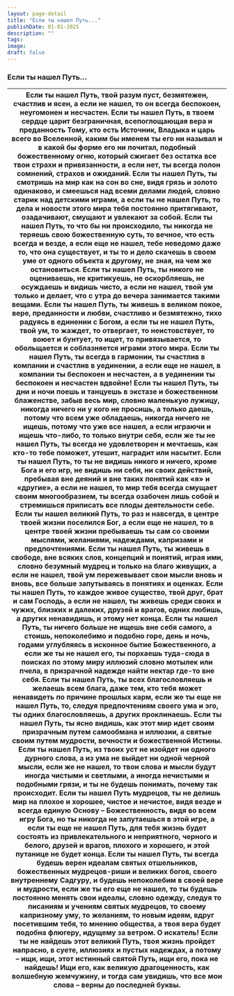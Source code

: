 ```yaml
---
layout: page-detail
title: "Если ты нашел Путь..."
publishDate: 01-01-2025
description: ""
tags:
image:
draft: false
---
```


### Если ты нашел Путь...

| Если ты нашел Путь, твой разум пуст,  безмятежен, счастлив и ясен,  а если не нашел, то он всегда беспокоен,  неугомонен и несчастен. Если ты нашел Путь, в твоем сердце царит безграничная,  всепоглощающая вера и преданность Тому,  кто есть Источник, Владыка и царь всего во Вселенной, каким бы именем ты его ни называл  и в какой бы форме его ни почитал, подобный божественному огню,  который сжигает без остатка все твои страхи и привязанности, а если нет, ты всегда полон сомнений, страхов и ожиданий. Если ты нашел Путь, ты смотришь на мир как на сон во сне,  видя грязь и золото одинаково,  и смеешься над всеми делами людей,  словно старик над детскими играми, а если ты не нашел Путь,  то дела и новости этого мира тебя постоянно притягивают,  озадачивают, смущают и увлекают за собой. Если ты нашел Путь,  то что бы ни происходило,  ты никогда не теряешь свою божественную суть,  то вечное, что есть всегда и везде, а если еще не нашел, тебе неведомо даже то, что она существует,  и ты то и дело скачешь в своем уме от одного объекта к другому,  не зная, на чем же остановиться. Если ты нашел Путь, ты никого не оцениваешь,  не критикуешь, не оскорбляешь, не осуждаешь и видишь чисто, а если не нашел, твой ум только и делает,  что с утра до вечера занимается такими вещами. Если ты нашел Путь, ты живешь в великом покое,  вере, преданности и любви, счастливо и безмятежно,  тихо радуясь в единении с Богом, а если ты не нашел Путь, твой ум, то жаждет,  то отвергает, то неистовствует,  то воюет и бунтует, то ищет, то привязывается, то обольщается и соблазняется играми этого мира. Если ты нашел Путь, ты всегда в гармонии,  ты счастлив в компании и счастлив в уединении, а если еще не нашел, в компании ты беспокоен и несчастен,  а в уединении ты беспокоен и несчастен вдвойне! Если ты нашел Путь, ты дни и ночи  поешь и танцуешь в экстазе и божественном блаженстве,  забыв весь мир, словно маленькую лужицу,  никогда ничего ни у кого не просишь, а только даешь, потому что всем уже обладаешь,  никогда ничего не ищешь, потому что уже все нашел, а если играючи и ищешь что-либо, то только внутри себя,  если же ты не нашел Путь,  ты всегда не удовлетворен и мечтаешь, как кто-то тебе поможет, утешит, наградит или насытит. Если ты нашел Путь, то ты не видишь никого и ничего,  кроме Бога и его игр, не видишь ни себя, ни своих действий,  пребывая вне деяний и вне таких понятий  как «я» и «другие», а если не нашел, то мир тебя всегда смущает своим многообразием,  ты всегда озабочен лишь собой  и стремишься приписать все плоды деятельности себе. Если ты нашел великий Путь,  то раз и навсегда, в центре твоей жизни поселился Бог,  а если еще не нашел, то в центре твоей жизни пребываешь ты сам со своими мыслями, желаниями,  надеждами, капризами и предпочтениями. Если ты нашел Путь, ты живешь в свободе,  вне всяких слов, концепций и понятий,  играя ими, словно безумный мудрец  и только на благо живущих, а если не нашел, твой ум пережевывает свои мысли вновь и вновь,  все больше запутываясь в понятиях и оценках. Если ты нашел Путь, то каждое живое существо,  твой друг, брат и сам Господь, а если не нашел, ты живешь среди своих и чужих,  близких и далеких, друзей и врагов,  одних любишь, а других ненавидишь, и этому нет конца. Если ты нашел Путь, ты ничего больше не ищешь вне себя самого,  а стоишь, непоколебимо и подобно горе, день и ночь,  годами углубляясь в исконное бытие Божественного, а если же ты не нашел его, ты порхаешь туда-сюда в поисках  по этому миру иллюзий словно мотылек или пчела,  в призрачной надежде найти нектар где-то вне себя. Если ты нашел Путь, ты всех благословляешь и желаешь всем блага,  даже тем, кто тебя может ненавидеть по причине прошлых карм, если же ты еще не нашел Путь,  то, следуя предпочтениям своего ума и эго,  ты одних благословляешь, а других проклинаешь. Если ты нашел Путь, ты ясно видишь,  как этот мир идет своим призрачным путем  самообмана и иллюзии, а святые своим путем мудрости, вечности и божественной Истины. Если ты нашел Путь, из твоих уст не изойдет  ни одного дурного слова,  а из ума не выйдет ни одной черной мысли, если же не нашел, то твои слова и мысли  будут иногда чистыми и светлыми,  а иногда нечистыми и подобными грязи, и ты не будешь понимать, почему так происходит. Если ты нашел Путь мудрецов, ты не делишь мир  на плохое и хорошее, чистое и нечистое,  видя везде и всегда единую Основу – Божественность, видя во всем игру Бога,  но ты никогда не запутаешься в этой игре, а если ты еще не нашел Путь,  для тебя жизнь будет состоять из привлекательного  и неприятного, черного и белого, друзей и врагов, плохого и хорошего,  и этой путанице не будет конца. Если ты нашел Путь, ты всегда будешь верен идеалам  святых отшельников, божественных мудрецов-риши  и великих богов,  своего внутреннему Садгуру,  и будешь непоколебим в своей вере и мудрости, если же ты его еще не нашел,  то ты будешь постоянно менять свои идеалы, словно одежду,  следуя то писаниям и учениям святых мудрецов,  то своему капризному уму, то желаниям, то новым идеям, вдруг посетившим тебя, то мнению общества,  а твоя вера будет подобна флюгеру, идущему за ветром. О искатель! Если ты не найдешь этот великий Путь, твоя жизнь пройдет напрасно,  в суете, иллюзиях и пустых надеждах, а потому – ищи, ищи, этот истинный святой Путь,  ищи его, пока не найдешь! Ищи его, как великую драгоценность, как волшебную жемчужину,  и тогда сам увидишь,  что все мои слова – верны до последней буквы. |
| ------------------------------------------------------------------------------------------------------------------------------------------------------------------------------------------------------------------------------------------------------------------------------------------------------------------------------------------------------------------------------------------------------------------------------------------------------------------------------------------------------------------------------------------------------------------------------------------------------------------------------------------------------------------------------------------------------------------------------------------------------------------------------------------------------------------------------------------------------------------------------------------------------------------------------------------------------------------------------------------------------------------------------------------------------------------------------------------------------------------------------------------------------------------------------------------------------------------------------------------------------------------------------------------------------------------------------------------------------------------------------------------------------------------------------------------------------------------------------------------------------------------------------------------------------------------------------------------------------------------------------------------------------------------------------------------------------------------------------------------------------------------------------------------------------------------------------------------------------------------------------------------------------------------------------------------------------------------------------------------------------------------------------------------------------------------------------------------------------------------------------------------------------------------------------------------------------------------------------------------------------------------------------------------------------------------------------------------------------------------------------------------------------------------------------------------------------------------------------------------------------------------------------------------------------------------------------------------------------------------------------------------------------------------------------------------------------------------------------------------------------------------------------------------------------------------------------------------------------------------------------------------------------------------------------------------------------------------------------------------------------------------------------------------------------------------------------------------------------------------------------------------------------------------------------------------------------------------------------------------------------------------------------------------------------------------------------------------------------------------------------------------------------------------------------------------------------------------------------------------------------------------------------------------------------------------------------------------------------------------------------------------------------------------------------------------------------------------------------------------------------------------------------------------------------------------------------------------------------------------------------------------------------------------------------------------------------------------------------------------------------------------------------------------------------------------------------------------------------------------------------------------------------------------------------------------------------------------------------------------------------------------------------------------------------------------------------------------------------------------------------------------------------------------------------------------------------------------------------------------------------------------------------------------------------------------------------------------------------------------------------------------------------------------------------------------------------------------------------------------------------------------------------------------------------------------------------------------------------------------------------------------------------------------------------------------------------------------------------------------------------------------------------------------------------------------------------------------------------------------------------------------------------------------------------------------------------------------------------------------------------------------------------------------------------------------------------------------------------------------------------------------------------------------------------------------------------------------------------------------------------------------------------------------------------------------------------------------------------------------------------------------------------------------------------ |
  
  
